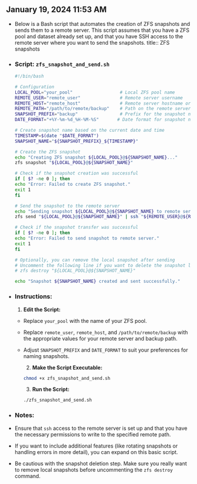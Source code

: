 ## January 19, 2024 11:53 AM
- Below is a Bash script that automates the creation of ZFS snapshots and sends them to a remote server. This script assumes that you have a ZFS pool and dataset already set up, and that you have SSH access to the remote server where you want to send the snapshots.
  title:: ZFS snapshots
- ### Script: `zfs_snapshot_and_send.sh`
  
  ```bash
  #!/bin/bash
  
  # Configuration
  LOCAL_POOL="your_pool"                  # Local ZFS pool name
  REMOTE_USER="remote_user"               # Remote server username
  REMOTE_HOST="remote_host"               # Remote server hostname or IP
  REMOTE_PATH="/path/to/remote/backup"    # Path on the remote server to store the snapshots
  SNAPSHOT_PREFIX="backup"                # Prefix for the snapshot names
  DATE_FORMAT="+%Y-%m-%d_%H-%M-%S"       # Date format for snapshot names
  
  # Create snapshot name based on the current date and time
  TIMESTAMP=$(date "$DATE_FORMAT")
  SNAPSHOT_NAME="${SNAPSHOT_PREFIX}_${TIMESTAMP}"
  
  # Create the ZFS snapshot
  echo "Creating ZFS snapshot ${LOCAL_POOL}@${SNAPSHOT_NAME}..."
  zfs snapshot "${LOCAL_POOL}@${SNAPSHOT_NAME}"
  
  # Check if the snapshot creation was successful
  if [ $? -ne 0 ]; then
  echo "Error: Failed to create ZFS snapshot."
  exit 1
  fi
  
  # Send the snapshot to the remote server
  echo "Sending snapshot ${LOCAL_POOL}@${SNAPSHOT_NAME} to remote server..."
  zfs send "${LOCAL_POOL}@${SNAPSHOT_NAME}" | ssh "${REMOTE_USER}@${REMOTE_HOST}" "cat > ${REMOTE_PATH}/${SNAPSHOT_NAME}.zfs"
  
  # Check if the snapshot transfer was successful
  if [ $? -ne 0 ]; then
  echo "Error: Failed to send snapshot to remote server."
  exit 1
  fi
  
  # Optionally, you can remove the local snapshot after sending
  # Uncomment the following line if you want to delete the snapshot locally
  # zfs destroy "${LOCAL_POOL}@${SNAPSHOT_NAME}"
  
  echo "Snapshot ${SNAPSHOT_NAME} created and sent successfully."
  ```
- ### Instructions:
  
  1. **Edit the Script:**
	- Replace `your_pool` with the name of your ZFS pool.
	- Replace `remote_user`, `remote_host`, and `/path/to/remote/backup` with the appropriate values for your remote server and backup path.
	- Adjust `SNAPSHOT_PREFIX` and `DATE_FORMAT` to suit your preferences for naming snapshots.
	  
	  2. **Make the Script Executable:**
	  ```bash
	  chmod +x zfs_snapshot_and_send.sh
	  ```
	  
	  3. **Run the Script:**
	  ```bash
	  ./zfs_snapshot_and_send.sh
	  ```
- ### Notes:
- Ensure that `ssh` access to the remote server is set up and that you have the necessary permissions to write to the specified remote path.
- If you want to include additional features (like rotating snapshots or handling errors in more detail), you can expand on this basic script.
- Be cautious with the snapshot deletion step. Make sure you really want to remove local snapshots before uncommenting the `zfs destroy` command.